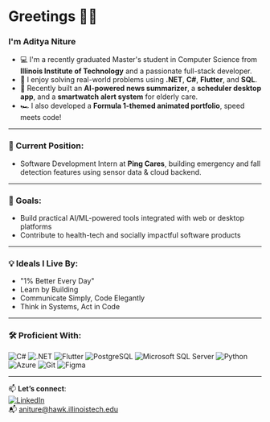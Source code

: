 # Greetings 👋🏽

### I'm Aditya Niture

- 💻 I'm a recently graduated Master's student in Computer Science from **Illinois Institute of Technology** and a passionate full-stack developer.
- 🧠 I enjoy solving real-world problems using **.NET**, **C#**, **Flutter**, and **SQL**.
- 🚀 Recently built an **AI-powered news summarizer**, a **scheduler desktop app**, and a **smartwatch alert system** for elderly care.
- 🏎️ I also developed a **Formula 1-themed animated portfolio**, speed meets code!

---

### 🔭 Current Position:
- Software Development Intern at **Ping Cares**, building emergency and fall detection features using sensor data & cloud backend.

---

### 🎯 Goals:
- Build practical AI/ML-powered tools integrated with web or desktop platforms
- Contribute to health-tech and socially impactful software products

---

### 💡 Ideals I Live By:
- "1% Better Every Day"
- Learn by Building
- Communicate Simply, Code Elegantly
- Think in Systems, Act in Code

---

### 🛠️ Proficient With:
![C#](https://img.shields.io/badge/C%23-239120?style=flat&logo=c-sharp&logoColor=white)
![.NET](https://img.shields.io/badge/.NET-512BD4?style=flat&logo=dotnet&logoColor=white)
![Flutter](https://img.shields.io/badge/Flutter-02569B?style=flat&logo=flutter&logoColor=white)
![PostgreSQL](https://img.shields.io/badge/PostgreSQL-336791?style=flat&logo=postgresql&logoColor=white)
![Microsoft SQL Server](https://img.shields.io/badge/SQL%20Server-CC2927?style=flat&logo=microsoftsqlserver&logoColor=white)
![Python](https://img.shields.io/badge/Python-3776AB?style=flat&logo=python&logoColor=white)
![Azure](https://img.shields.io/badge/Azure-0078D4?style=flat&logo=microsoftazure&logoColor=white)
![Git](https://img.shields.io/badge/Git-F05032?style=flat&logo=git&logoColor=white)
![Figma](https://img.shields.io/badge/Figma-F24E1E?style=flat&logo=figma&logoColor=white)

---

📫 **Let’s connect**:  
[![LinkedIn](https://img.shields.io/badge/LinkedIn-Aditya%20Niture-blue?style=flat&logo=linkedin)](https://www.linkedin.com/in/aditya-niture)  
📬 aniture@hawk.illinoistech.edu
